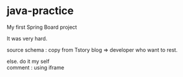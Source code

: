 # java-practice

My first Spring Board project

It was very hard.

source schema : copy from Tstory blog => developer who want to rest.

else. do it my self<br>
comment : using iframe
